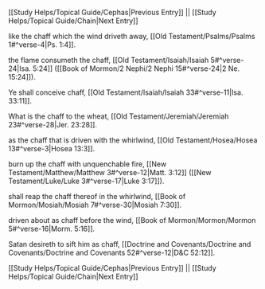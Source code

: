 [[Study Helps/Topical Guide/Cephas|Previous Entry]]  ||  [[Study Helps/Topical Guide/Chain|Next Entry]]

 like the chaff which the wind driveth away, [[Old Testament/Psalms/Psalms 1#^verse-4|Ps. 1:4]].

 the flame consumeth the chaff, [[Old Testament/Isaiah/Isaiah 5#^verse-24|Isa. 5:24]] ([[Book of Mormon/2 Nephi/2 Nephi 15#^verse-24|2 Ne. 15:24]]).

 Ye shall conceive chaff, [[Old Testament/Isaiah/Isaiah 33#^verse-11|Isa. 33:11]].

 What is the chaff to the wheat, [[Old Testament/Jeremiah/Jeremiah 23#^verse-28|Jer. 23:28]].

 as the chaff that is driven with the whirlwind, [[Old Testament/Hosea/Hosea 13#^verse-3|Hosea 13:3]].

 burn up the chaff with unquenchable fire, [[New Testament/Matthew/Matthew 3#^verse-12|Matt. 3:12]] ([[New Testament/Luke/Luke 3#^verse-17|Luke 3:17]]).

 shall reap the chaff thereof in the whirlwind, [[Book of Mormon/Mosiah/Mosiah 7#^verse-30|Mosiah 7:30]].

 driven about as chaff before the wind, [[Book of Mormon/Mormon/Mormon 5#^verse-16|Morm. 5:16]].

 Satan desireth to sift him as chaff, [[Doctrine and Covenants/Doctrine and Covenants/Doctrine and Covenants 52#^verse-12|D&C 52:12]].

[[Study Helps/Topical Guide/Cephas|Previous Entry]]  ||  [[Study Helps/Topical Guide/Chain|Next Entry]]